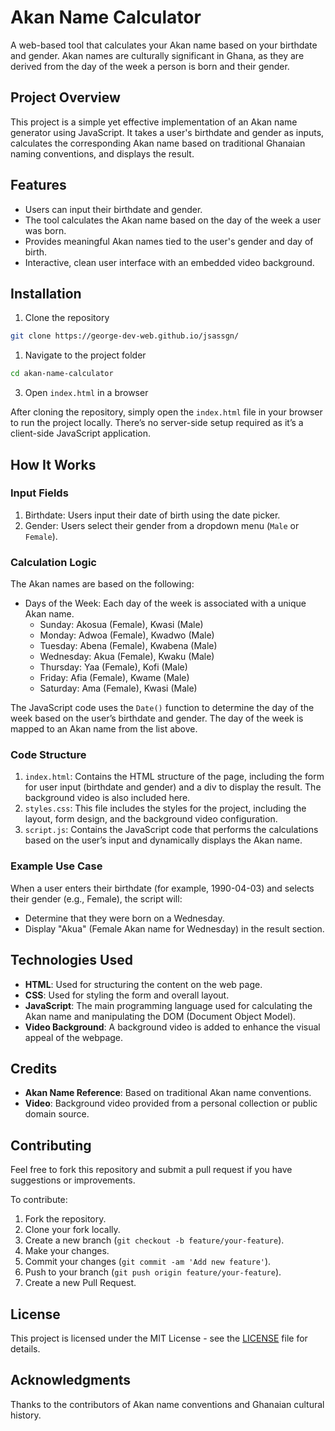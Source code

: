 # Akan Name Calculator

A web-based tool that calculates your Akan name based on your birthdate and gender. Akan names are culturally significant in Ghana, as they are derived from the day of the week a person is born and their gender.

## Project Overview

This project is a simple yet effective implementation of an Akan name generator using JavaScript. It takes a user's birthdate and gender as inputs, calculates the corresponding Akan name based on traditional Ghanaian naming conventions, and displays the result.

## Features

- Users can input their birthdate and gender.
- The tool calculates the Akan name based on the day of the week a user was born.
- Provides meaningful Akan names tied to the user's gender and day of birth.
- Interactive, clean user interface with an embedded video background.

## Installation

1. Clone the repository

```bash
git clone https://george-dev-web.github.io/jsassgn/
```

1. Navigate to the project folder

```bash
cd akan-name-calculator
```

3. Open `index.html` in a browser

After cloning the repository, simply open the `index.html` file in your browser to run the project locally. There’s no server-side setup required as it’s a client-side JavaScript application.

## How It Works

### Input Fields

1. Birthdate: Users input their date of birth using the date picker.
2. Gender: Users select their gender from a dropdown menu (`Male` or `Female`).

### Calculation Logic

The Akan names are based on the following:

- Days of the Week: Each day of the week is associated with a unique Akan name.
  - Sunday: Akosua (Female), Kwasi (Male)
  - Monday: Adwoa (Female), Kwadwo (Male)
  - Tuesday: Abena (Female), Kwabena (Male)
  - Wednesday: Akua (Female), Kwaku (Male)
  - Thursday: Yaa (Female), Kofi (Male)
  - Friday: Afia (Female), Kwame (Male)
  - Saturday: Ama (Female), Kwasi (Male)

The JavaScript code uses the `Date()` function to determine the day of the week based on the user’s birthdate and gender. The day of the week is mapped to an Akan name from the list above.

### Code Structure

1. `index.html`: Contains the HTML structure of the page, including the form for user input (birthdate and gender) and a div to display the result. The background video is also included here.
2. `styles.css`: This file includes the styles for the project, including the layout, form design, and the background video configuration.
3. `script.js`: Contains the JavaScript code that performs the calculations based on the user’s input and dynamically displays the Akan name.

### Example Use Case

When a user enters their birthdate (for example, 1990-04-03) and selects their gender (e.g., Female), the script will:

- Determine that they were born on a Wednesday.
- Display "Akua" (Female Akan name for Wednesday) in the result section.

## Technologies Used

- **HTML**: Used for structuring the content on the web page.
- **CSS**: Used for styling the form and overall layout.
- **JavaScript**: The main programming language used for calculating the Akan name and manipulating the DOM (Document Object Model).
- **Video Background**: A background video is added to enhance the visual appeal of the webpage.

## Credits

- **Akan Name Reference**: Based on traditional Akan name conventions.
- **Video**: Background video provided from a personal collection or public domain source.

## Contributing

Feel free to fork this repository and submit a pull request if you have suggestions or improvements.

To contribute:

1. Fork the repository.
2. Clone your fork locally.
3. Create a new branch (`git checkout -b feature/your-feature`).
4. Make your changes.
5. Commit your changes (`git commit -am 'Add new feature'`).
6. Push to your branch (`git push origin feature/your-feature`).
7. Create a new Pull Request.

## License

This project is licensed under the MIT License - see the [LICENSE](LICENSE) file for details.

## Acknowledgments

Thanks to the contributors of Akan name conventions and Ghanaian cultural history.
